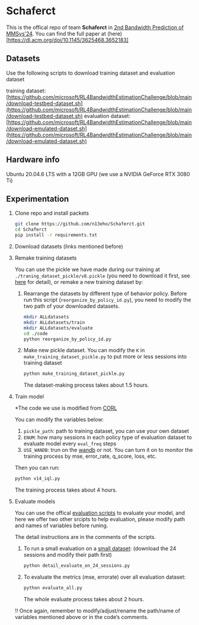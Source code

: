 # Schaferct
This is the offical repo of team **Schaferct** in [2nd Bandwidth Prediction of MMSys'24](https://www.microsoft.com/en-us/research/academic-program/bandwidth-estimation-challenge/overview/). 
You can find the full paper at (here)[https://dl.acm.org/doi/10.1145/3625468.3652183]

## Datasets

Use the following scripts to download training dataset and evaluation dataset

training dataset: [https://github.com/microsoft/RL4BandwidthEstimationChallenge/blob/main/download-testbed-dataset.sh](https://github.com/microsoft/RL4BandwidthEstimationChallenge/blob/main/download-testbed-dataset.sh)
evaluation dataset: [https://github.com/microsoft/RL4BandwidthEstimationChallenge/blob/main/download-emulated-dataset.sh](https://github.com/microsoft/RL4BandwidthEstimationChallenge/blob/main/download-emulated-dataset.sh)

## Hardware info

Ubuntu 20.04.6 LTS with a 12GB GPU (we use a NVIDIA GeForce RTX 3080 Ti)

## Experimentation

1. Clone repo and install packets
    
    ```bash
    git clone https://github.com/n13eho/Schaferct.git
    cd Schaferct
    pip install -r requirements.txt
    ```
    
2. Download datasets (links mentioned before)
3. Remake training datasets
    
    You can use the pickle we have made during our training at `./traning_dataset_pickle/v8.pickle` (you need to download it first, see [here](https://github.com/n13eho/Schaferct/blob/main/training_dataset_pickle/README.md) for detail), or remake a new training dataset by:
    
    1. Rearrange the datasets by different type of behavior policy. Before run this script (`reorganize_by_policy_id.py`), you need to modify the two path of your downloaded datasets.
        
        ```bash
        mkdir ALLdatasets
        mkdir ALLdatasets/train
        mkdir ALLdatasets/evaluate
        cd ./code
        python reorganize_by_policy_id.py
        ```
        
    2. Make new pickle dataset. You can modify the `K` in `make_training_dataset_pickle.py` to put more or less sessions into training dataset
        
        ```bash
        python make_training_dataset_pickle.py
        ```
        
        The dataset-making process takes about 1.5 hours.
        
4. Train model
    
    *The code we use is modified from [CORL](https://github.com/tinkoff-ai/CORL/blob/main/algorithms/offline/iql.py)
    
    You can modify the variables below:
    
    1. `pickle_path`: path to training dataset, you can use your own dataset
    2. `ENUM`: how many sessions in each policy type of evaluation dataset to evaluate model every `eval_freq` steps
    3. `USE_WANDB`: trun on the [wandb](https://wandb.ai/site) or not. You can turn it on to monitor the training process by mse, error_rate, q_score, loss, etc.
    
    Then you can run:
    
    ```bash
    python v14_iql.py
    ```
    
    The training process takes about 4 hours.
    
5. Evaluate models
    
    You can use the offical [evaluation scripts](https://github.com/microsoft/RL4BandwidthEstimationChallenge/blob/main/run_baseline_model.py) to evaluate your model, and here we offer two other srcipts to help evaluation, please modify path and names of variables before runing.
    
    The detail instructions are in the comments of the scripts.
    
    1. To run a small evaluation on a [small dataset](https://github.com/microsoft/RL4BandwidthEstimationChallenge/tree/main/data): (download the 24 sessions and modify their path first)
        
        ```bash
        python detail_evaluate_on_24_sessions.py
        ```
        
    2. To evaluate the metrics (mse, errorate) over all evaluation dataset:
        
        ```bash
        python evaluate_all.py
        ```
        
        The whole evaluate process takes about 2 hours.
        
    
    !! Once again, remember to modify/adjust/rename the path/name of variables mentioned above or in the code’s comments.
